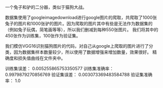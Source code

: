 一个兔子和驴的二分器，类似于猫狗大战。

数据集使用了googleimagedownload进行google图片的爬取，共爬取了1000张兔子的图片和1000张驴的图片。因为爬取的图片其中有些是无法作为数据集的（例如兔子玩偶，简笔画等等），所以我们删减到每种550张图片。
我们将其中的450张作为训练集，100张作为验证集。

我们模仿VGG16识别猫狗图片的代码，对自己从google上爬取的图片进行了分类，因为数据集样本数量较少，所以使用了数据增强来增加数量，效果很好。
精确度和损失值曲线在文件夹中。

训练集误差： 0.005255865753350577
训练集准确率： 0.9979879270856769
验证集误差： 0.003073369483584788
验证集准确率： 1.0

